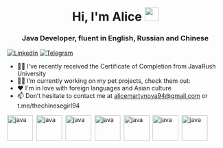 <h1 align="center">Hi, I'm Alice</a> 
<img src="https://github.com/blackcater/blackcater/raw/main/images/Hi.gif" height="32"/></h1>
<h3 align="center">Java Developer, fluent in English, Russian and Chinese</h3>
<a href="https://www.linkedin.com/in/alisa-martynova/"><img src="https://img.shields.io/badge/LinkedIn-blue?style=for-the-badge&logo=linkedin&logoColor=white" alt="LinkedIn"></a>
<a href="https://t.me/thechinesegirl94"><img src="https://img.shields.io/badge/Telegram-blue?style=for-the-badge&logo=Telegram&logoColor=white" alt="Telegram"></a>


- 👩‍🎓 I've recently received the Certificate of Completion from JavaRush University 
- 🏋️‍♀️ I’m currently working on my pet projects, check them out:
- ❤️ I'm in love with foreign languages and Asian culture
- 📫 Don’t hesitate to contact me at alicemartynova94@gmail.com or t.me/thechinesegirl94

<img src="https://cdn.jsdelivr.net/gh/devicons/devicon@latest/icons/java/java-original-wordmark.svg" title="java" width="60" height="60" />&nbsp;
<img src="https://cdn.jsdelivr.net/gh/devicons/devicon@latest/icons/maven/maven-original.svg" title="java" width="60" height="60" />&nbsp;
<img src="https://cdn.jsdelivr.net/gh/devicons/devicon@latest/icons/spring/spring-original-wordmark.svg" title="java" width="60" height="60" />&nbsp;
<img src="https://cdn.jsdelivr.net/gh/devicons/devicon@latest/icons/docker/docker-plain-wordmark.svg" title="java" width="60" height="60" />&nbsp;
<img src="https://cdn.jsdelivr.net/gh/devicons/devicon@latest/icons/junit/junit-original-wordmark.svg" title="java" width="60" height="60" />&nbsp;
<img src="https://cdn.jsdelivr.net/gh/devicons/devicon@latest/icons/hibernate/hibernate-original-wordmark.svg" title="java" width="60" height="60" />&nbsp;
<img src="https://cdn.jsdelivr.net/gh/devicons/devicon@latest/icons/mysql/mysql-plain-wordmark.svg" title="java" width="60" height="60" />&nbsp;
